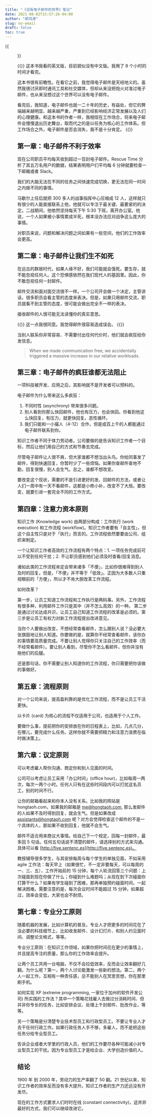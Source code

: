 ```yaml
---
title: "《没有电子邮件的世界》笔记"
date: 2021-08-02T15:57:26-04:00
author: "郝鸿涛"
slug: no-email
draft: false
toc: true
---
```

{{<figure src="/media/cnblog/no-email.png" caption="《没有电子邮件的世界》电子书英文版封面">}}

{{<block class="tip">}}
这本书我看的英文版，目前貌似没有中文版。我用了 8 个小时的时间才看完。

这本书很有前瞻性。在看它之前，我觉得电子邮件是天经地义的。虽然我很讨厌即时通讯工具和社交媒体，但却从来没把炮火对准过电子邮件，也从来没想过这个世界可以没有电子邮件。

看完后，我知道，电子邮件也就一二十年的历史，有益处，但它的弊端越来越明显、越来越严重，严重到已经影响经济正常发展以及人们的心理健康。和这本书的作者一样，我相信在工作场合，将来电子邮件会慢慢退出历史舞台，取而代之的是以任务为核心的工作体系。但工作场合之外，电子邮件是否会消失，我不是十分肯定。
{{<end>}}

## 第一章：电子邮件不利于效率

现在公司职员平均每天收到超过一百封电子邮件。Rescue Time 分析了其五万名用户的数据，结果表明用户们平均每 6 分钟就要检查一下邮箱或者 Slack。

我们的大脑无法在不同的任务之间快速完成切换，更无法在同一时间之内做不同的事情。

马歇尔上任后就把 300 多人的战事指挥中心压缩成 12 人，这样就只有很少的人能直接联系上他，他就可以专注于最关键、最要紧的的决定。二战期间，他依然坚持每天下午 5:30 下班，离开办公室。他说，一个人如果被小事情累成半死，根本没办法应对战争这么庞大的事情。

对职员来说，问题和解决问题之间如果有一些空间，他们的工作效率会更高。

## 第二章：电子邮件让我们生不如死

在远古的群居时代，如果人缘不好，我们可能就会饿死。要生存，就不能忽视任何人。这个恐惧感依然在我们现代人的基因里。因此，你不敢忽视任何一封邮件。

邮件交流和面对面交流很不一样。一个公司开会做一个决定，主管讲话，很多职员会看主管的态度来表决。但是，如果只用邮件交流，职员就看不到主管的态度，很可能会做出完全不一样的表决。

接收邮件的人很可能无法读懂你的真实意思。

{{<block class="tip">}}
这一点我很同意。我觉得邮件很容易造成误会。
{{<end>}}

当别人联系你非常容易、不需要付出任何代价时，他们就会疯狂给你发信息。

>When we made communication free, we accidentally triggered a massive increase in our relative workloads. 

## 第三章：电子邮件的疯狂谁都无法阻止

一项科技被开发、应用之后，其影响就不是开发者可以预料的。

电子邮件为什么带来这么多疯狂：

  1. 不同时性 (asynchrony) 带来很多问题。
  2. 别人看到你那么快回邮件，他也有压力，也会快回。你看到他这么快回复，有压力，就更快回复。恶性循环。
  3. 我们只能和一小撮人（4-12）合作，但是成百上千的人都能通过电子邮件联系到你。

知识工作者不同于体力劳动者。公司要做的是告诉知识工作者一个目标，然后让他们用自己的方式和节奏去完成。

尽管电子邮件让人很不爽，但大家谁都不想当出头鸟。你给同事发了邮件，得到快速回复，你暂时少了一些烦恼。如果你查邮件查地不勤，回复很慢，别人会生气。总之，谁都不想改变。

要改变这个现状，需要的不是引进更好的发、回邮件的方法，或者让人们一周中有一天不看邮件，这都是小修小补，改变不了大局。要改变，就要引进一套完全不同的工作方式。

## 第四章：注意力资本原则

知识工作 (Knowledge work) 由两部分构成：工作执行 (work execution) 和工作流程 (workflow)。知识工作者要有「自主性」，但这个自主性只是对于「执行」而言的。工作流程依然要要由公司、组织来制定。

一个让知识工作者高效的工作流程有两个特点：1. 一项任务完成前可以不受到任何干扰；2. 不让职员感到他们必须及时查看/回复消息。

诸如此类的工作流程肯定会带来诸多「不便」，比如你很难得到别人及时的回复。但是，「不便」并不等于「低效」。正因为大多数人只重视眼前的「方便」，所以才不肯大胆改革工作流程。

如何改革？

第一步，让员工知道工作流程和工作执行是两码事。另外，工作流程有很多种，利用邮件工作只是其中（并不怎么高效）的一种。 第二步是通过讨论达成共识，让员工自己知道工作流程的改革是必须的。第三步是让员工有权力对新工作流程提出改进意见。

当你个人要做出改变，不想经常查看邮件，怎么跟别人说？没必要大张旗鼓地让别人知道。你要做的是，就算你不经常查看邮件，该你办的事情要高质量完成。不要让别人觉得你只关注自己的工作效率（而不经常看邮件）。要让别人看到，尽管你不怎么看邮件，但你并没有拖他们的后腿。

还是那句话，你不需要让别人知道你的工作流程，你只需要把你该做的事做好。

## 第五章：流程原则

对一个公司来说，提高盈利靠的是优化工作流程，而不是让员工干活更快。

以卡片 (card) 为核心的流程不仅适用于公司，也适用于个人工作。

要做什么事，提前把你的安排放在你的日程表上，比如，几点几分，在哪儿，要完成什么任务。这样你就不需要把精力和注意力浪费在临时做决策上。

## 第六章：议定原则

可以考虑雇人帮你沟通、商定你和别人见面的时间。

公司可以考虑让员工采用「办公时间」(office hour)，比如每周一两次，每次一两个小时。任何人只有在这些时间段内可以打扰这名员工，别的时间不行。

让你的邮箱看起来和你本人没有关系。比如我的网站是 hongtaoh.com，如果我的邮箱是 me@hongtaoh.com, 那么发邮件的人如果不及时得到回复，就会生气。但是如果改成 assistants@hongtaoh.com 呢？对方会觉得检查这个邮件的不是一个具体的人，那如果不收到回复，他就不会生气。

邮件不适合用来商议大事情。给自己下一个规定，回每一封邮件，最多回 5 句话。任何五句话说不清楚的邮件，请选择别的方式来沟通。具体可以看 [http://five.sentenc.es](http://five.sentenc.es)。

教授辅导很多学生，与其安排每周与每个学生的单独见面，不如采用 agile 工作法：每天早上（如果很忙，不一定非要每天，可以每周的一、三、五），工作开始前的 15 分钟，每个人轮流回答三个问题：上次碰面到现在你做了什么；你碰到什么难题吗；从现在到下次碰面你打算干什么？如果有学生碰到了困难，那再单独预约碰面时间，一起解决困难。需要注意的是，每次会议时间不能超过 15 分钟，如果超过，效率会变低，大家也会不耐烦。

## 第七章：专业分工原则

随着机器的发展，比如计算机的普及，专业人才把更多的时间花在了没必要的科技细节上，比如收发邮件、设计幻灯片、和别人约见面时间、调整论文格式，等等。

专业分工原则：在知识工作领域，如果你把时间花在更少的事情上，并且提高专注的质量，那么你的工作效率会提升。

让两个员工共用一台电脑，不仅不会拉低效率，反而会让效率翻好几翻。为什么呢？第一，两个人讨论能激发一些新的想法。第二，两个人一起工作，互相有一种责任感，总不能别人在冥思苦想，你在那里刷手机。

如何实现 XP (extreme programming, 一家位于加州的软件开发公司) 所实践的工作法？其中一个策略花钱雇人去做过分消耗时间、但并非你专长的任务，比如安排会议、处理上千封邮件、批改作业，等等。

另一个策略是分清楚专业技术型员工和行政型员工。不要让专业人才去干任何行政工作。如果行政任务人手不够，多雇人，而不是把这些任务分给专业型员工。

告诉企业或者大学里的行政人员，他们的工作要尽各种可能减小对专业型员工的干扰。因为专业型员工才是给企业、大学创造价值的人。

## 结论

1900 年 到 2000 年，劳动力的生产率翻了 50 翻。21 世纪以来，知识工作者的效率反而没有多大提升。知识工作者的生产力还远没有开发尽。

现在的工作方式要求人们时时在线 (constant connectivity)，这并非最好的方式，我们可以继续改进它。